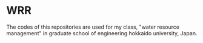 # WRR

The codes of this repositories are used for my class, "water resource management" in graduate school of engineering hokkaido university, Japan.
